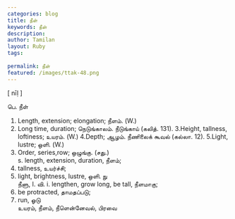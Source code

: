 ```yaml
---
categories: blog
title: நீள்
keywords: நீள்
description: 
author: Tamilan
layout: Ruby
tags: 
 
permalink: நீள்
featured: /images/ttak-48.png
---
```

  
[ nīḷ ]  
  
பெ. நீள்  
1. Length, extension; elongation; நீளம். (W.)  
2. Long time, duration; நெடுங்காலம். நீடுங்காய் (கலித். 131). 3.Height, tallness, loftiness; உயரம். (W.) 4.Depth; ஆழம். நீணிலைக் கூவல் (கல்லா. 12). 5.Light, lustre; ஒளி. (W.)  
6. Order, series,row; ஒழுங்கு. (சது.)  
s. length, extension, duration, நீளம்;  
2. tallness, உயர்ச்சி;  
3. light, brightness, lustre, ஒளி. நு  
நீளு, I. வி. i. lengthen, grow long, be tall, நீளமாகு;  
2. be protracted, தாமதப்படு;  
3. run, ஓடு  
உயரம், நீளம், நீளென்னேவல், பிரவை